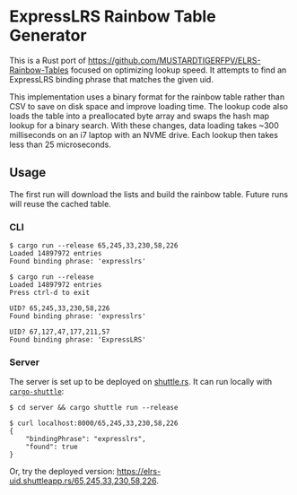 # ExpressLRS Rainbow Table Generator

This is a Rust port of https://github.com/MUSTARDTIGERFPV/ELRS-Rainbow-Tables
focused on optimizing lookup speed. It attempts to find an ExpressLRS binding
phrase that matches the given uid.

This implementation uses a binary format for the rainbow table rather than CSV
to save on disk space and improve loading time. The lookup code also loads the
table into a preallocated byte array and swaps the hash map lookup for a binary
search. With these changes, data loading takes ~300 milliseconds on an i7 laptop
with an NVME drive. Each lookup then takes less than 25 microseconds.

## Usage

The first run will download the lists and build the rainbow table. Future runs
will reuse the cached table.

### CLI

```shell
$ cargo run --release 65,245,33,230,58,226
Loaded 14897972 entries
Found binding phrase: 'expresslrs'

$ cargo run --release
Loaded 14897972 entries
Press ctrl-d to exit

UID? 65,245,33,230,58,226
Found binding phrase: 'expresslrs'

UID? 67,127,47,177,211,57
Found binding phrase: 'ExpressLRS'
 ```

### Server

The server is set up to be deployed on [shuttle.rs](https://shuttle.rs/). It can
run locally with [`cargo-shuttle`](https://crates.io/crates/cargo-shuttle):

```shell
$ cd server && cargo shuttle run --release

$ curl localhost:8000/65,245,33,230,58,226
{
    "bindingPhrase": "expresslrs",
    "found": true
}
```

Or, try the deployed version: <https://elrs-uid.shuttleapp.rs/65,245,33,230,58,226>.
